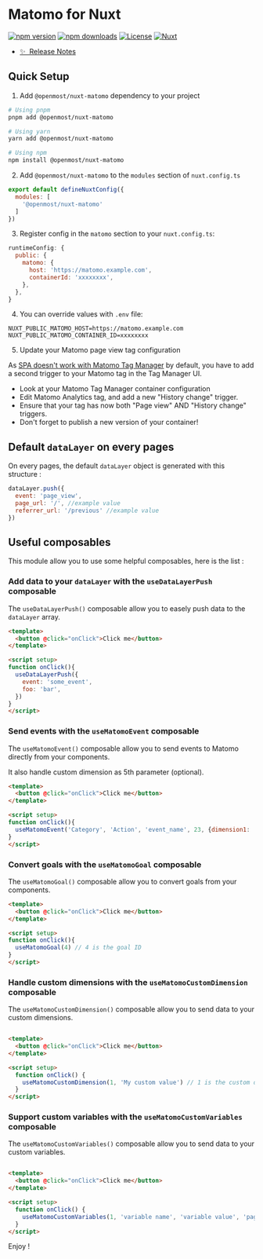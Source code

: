 # Matomo for Nuxt

[![npm version][npm-version-src]][npm-version-href]
[![npm downloads][npm-downloads-src]][npm-downloads-href]
[![License][license-src]][license-href]
[![Nuxt][nuxt-src]][nuxt-href]

- [✨ &nbsp;Release Notes](/CHANGELOG.md)

## Quick Setup

1. Add `@openmost/nuxt-matomo` dependency to your project

```bash
# Using pnpm
pnpm add @openmost/nuxt-matomo

# Using yarn
yarn add @openmost/nuxt-matomo

# Using npm
npm install @openmost/nuxt-matomo
```

2. Add `@openmost/nuxt-matomo` to the `modules` section of `nuxt.config.ts`

```javascript
export default defineNuxtConfig({
  modules: [
    '@openmost/nuxt-matomo'
  ]
})
```

3. Register config in the `matomo` section to your `nuxt.config.ts`:

```javascript
runtimeConfig: {
  public: {
    matomo: {
      host: 'https://matomo.example.com',
      containerId: 'xxxxxxxx',
    },
  },
}
```

4. You can override values with `.env` file:
```
NUXT_PUBLIC_MATOMO_HOST=https://matomo.example.com
NUXT_PUBLIC_MATOMO_CONTAINER_ID=xxxxxxxx
```

5. Update your Matomo page view tag configuration

As [SPA doesn't work with Matomo Tag Manager](https://developer.matomo.org/guides/spa-tracking) by default, you have to add a second trigger to your Matomo tag in the Tag Manager UI.

- Look at your Matomo Tag Manager container configuration
- Edit Matomo Analytics tag, and add a new "History change" trigger.
- Ensure that your tag has now both "Page view" AND "History change" triggers.
- Don't forget to publish a new version of your container!

## Default `dataLayer` on every pages

On every pages, the default `dataLayer` object is generated with this structure :

```javascript
dataLayer.push({
  event: 'page_view',
  page_url: '/', //example value
  referrer_url: '/previous' //example value
})
```

## Useful composables

This module allow you to use some helpful composables, here is the list :

### Add data to your `dataLayer` with the `useDataLayerPush` composable

The `useDataLayerPush()` composable allow you to easely push data to the `dataLayer` array.

```html
<template>
  <button @click="onClick">Click me</button>
</template>

<script setup>
function onClick(){
  useDataLayerPush({
    event: 'some_event',
    foo: 'bar',
  })
}
</script>
```

### Send events with the `useMatomoEvent` composable

The `useMatomoEvent()` composable allow you to send events to Matomo directly from your components.

It also handle custom dimension as 5th parameter (optional).

```html
<template>
  <button @click="onClick">Click me</button>
</template>

<script setup>
function onClick(){
  useMatomoEvent('Category', 'Action', 'event_name', 23, {dimension1: 'Some value'})
}
</script>
```

### Convert goals with the `useMatomoGoal` composable

The `useMatomoGoal()` composable allow you to convert goals from your components.

```html
<template>
  <button @click="onClick">Click me</button>
</template>

<script setup>
function onClick(){
  useMatomoGoal(4) // 4 is the goal ID
}
</script>
```


### Handle custom dimensions with the `useMatomoCustomDimension` composable

The `useMatomoCustomDimension()` composable allow you to send data to your custom dimensions.

```html

<template>
  <button @click="onClick">Click me</button>
</template>

<script setup>
  function onClick() {
    useMatomoCustomDimension(1, 'My custom value') // 1 is the custom dimension ID
  }
</script>
```

### Support custom variables with the `useMatomoCustomVariables` composable

The `useMatomoCustomVariables()` composable allow you to send data to your custom variables.

```html

<template>
  <button @click="onClick">Click me</button>
</template>

<script setup>
  function onClick() {
    useMatomoCustomVariables(1, 'variable name', 'variable value', 'page') 
  }
</script>
```
Enjoy !

<!-- Badges -->

[npm-version-src]: https://img.shields.io/npm/v/@openmost/nuxt-matomo/latest.svg?style=flat&colorA=18181B&colorB=28CF8D

[npm-version-href]: https://npmjs.com/package/@openmost/nuxt-matomo

[npm-downloads-src]: https://img.shields.io/npm/dm/@openmost/nuxt-matomo.svg?style=flat&colorA=18181B&colorB=28CF8D

[npm-downloads-href]: https://npmjs.com/package/@openmost/nuxt-matomo

[license-src]: https://img.shields.io/npm/l/@openmost/nuxt-matomo.svg?style=flat&colorA=18181B&colorB=28CF8D

[license-href]: https://npmjs.com/package/@openmost/nuxt-matomo

[nuxt-src]: https://img.shields.io/badge/Nuxt-18181B?logo=nuxt.js

[nuxt-href]: https://nuxt.com

